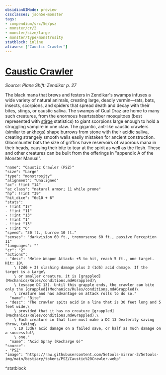 ```yaml
---
obsidianUIMode: preview
cssclasses: json5e-monster
tags:
- compendium/src/5e/psz
- monster/cr/2
- monster/size/large
- monster/type/monstrosity
statblock: inline
aliases: ["Caustic Crawler"]
---
```

# [Caustic Crawler](Mechanics\bestiary\monstrosity/caustic-crawler-psz.md)
*Source: Plane Shift: Zendikar p. 27*  

The black mana that brews and festers in Zendikar's swamps infuses a wide variety of natural animals, creating large, deadly vermin—rats, bats, insects, scorpions, and spiders that spread death and decay with their bites, stings, or caustic saliva. The swamps of Guul Draz are home to many such creatures, from the enormous heartstabber mosquitoes (best represented with [stirge](Mechanics/bestiary/beast/stirge.md) statistics) to giant scorpions large enough to hold a struggling vampire in one claw. The gigantic, ant-like caustic crawlers (similar to [ankhegs](Mechanics/bestiary/monstrosity/ankheg.md)) shape burrows from stone with their acidic saliva, creating strangely smooth walls easily mistaken for ancient construction. Gloomhunter bats the size of griffins have reservoirs of vaporous mana in their heads, causing their bite to tear at the spirit as well as the flesh. These and other creatures can be built from the offerings in "appendix A of the Monster Manual".

```statblock
"name": "Caustic Crawler (PSZ)"
"size": "Large"
"type": "monstrosity"
"alignment": "Unaligned"
"ac": !!int "14"
"ac_class": "natural armor; 11 while prone"
"hp": !!int "39"
"hit_dice": "6d10 + 6"
"stats":
- !!int "17"
- !!int "11"
- !!int "13"
- !!int "1"
- !!int "13"
- !!int "6"
"speed": "30 ft., burrow 10 ft."
"senses": "darkvision 60 ft., tremorsense 60 ft., passive Perception 11"
"languages": ""
"cr": "2"
"actions":
- "desc": "Melee Weapon Attack: +5 to hit, reach 5 ft., one target. Hit: 10\
    \ (2d6 + 3) slashing damage plus 3 (1d6) acid damage. If the target is a Large\
    \ or smaller creature, it is [grappled](Mechanics/Rules/conditions.md#Grappled)\
    \ (escape DC 13). Until this grapple ends, the crawler can bite only the [grappled](Mechanics/Rules/conditions.md#Grappled)\
    \ creature and has advantage on attack rolls to do so."
  "name": "Bite"
- "desc": "The crawler spits acid in a line that is 30 feet long and 5 feet wide,\
    \ provided that it has no creature [grappled](Mechanics/Rules/conditions.md#Grappled).\
    \ Each creature in that line must make a DC 13 Dexterity saving throw, taking\
    \ 10 (3d6) acid damage on a failed save, or half as much damage on a successful\
    \ one."
  "name": "Acid Spray (Recharge 6)"
"source":
- "PSZ"
"image": "https://raw.githubusercontent.com/5etools-mirror-3/5etools-img/main/bestiary/tokens/PSZ/Caustic%20Crawler.webp"
```
^statblock